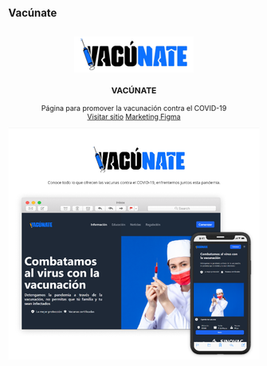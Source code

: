 ## Vacúnate
<!-- LOGO -->
<br />
<div align="center">
  <a href="https://github.com/Josue9405/iCake-HTML">
    <img src="static/img/vacunate_bicolor_logo.png" alt="Logo" width="240">
  </a>

  <h3 align="center">VACÚNATE</h3>

  <p align="center">
    Página para promover la vacunación contra el COVID-19
    <br />
    <a href="https://josue9405.github.io/vacunate/">Visitar sitio</a>
    <a href="https://www.figma.com/file/YbMxR80xFeMxqdzzoWAIfT/Vac%C3%BAnate?node-id=0%3A1">Marketing Figma</a>
  </p>
</div>
<p align="center"><img src="figma.png" alt="Vacúnatw"></p>
